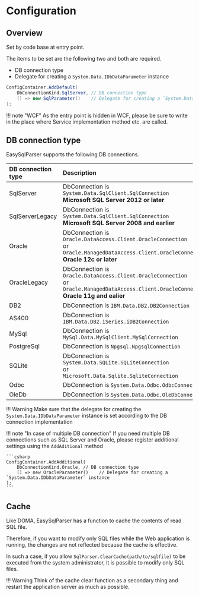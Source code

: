 # Configuration

## Overview

Set by code base at entry point.

The items to be set are the following two and both are required.

* DB connection type
* Delegate for creating a `System.Data.IDbDataParameter` instance

```csharp
ConfigContainer.AddDefault(
    DbConnectionKind.SqlServer, // DB connection type
    () => new SqlParameter()    // Delegate for creating a `System.Data.IDbDataParameter` instance
);
```

!!! note "WCF"
    As the entry point is hidden in WCF, please be sure to write in the place where Service implementation method etc. are called.

## DB connection type

EasySqlParser supports the following DB connections.

|DB connection type|Description|
|:---------------|:---|
|SqlServer|DbConnection is `System.Data.SqlClient.SqlConnection`<br/>**Microsoft SQL Server 2012 or later**
|SqlServerLegacy|DbConnection is `System.Data.SqlClient.SqlConnection`<br/> **Microsoft SQL Server 2008 and earlier**
|Oracle|DbConnection is `Oracle.DataAccess.Client.OracleConnection`<br/>or<br/>`Oracle.ManagedDataAccess.Client.OracleConnection`<br/> **Oracle 12c or later**
|OracleLegacy|DbConnection is `Oracle.DataAccess.Client.OracleConnection`<br/>or<br/>`Oracle.ManagedDataAccess.Client.OracleConnection`<br/> **Oracle 11g and ealier**
|DB2|DbConnection is `IBM.Data.DB2.DB2Connection`
|AS400|DbConnection is `IBM.Data.DB2.iSeries.iDB2Connection`
|MySql|DbConnection is `MySql.Data.MySqlClient.MySqlConnection`
|PostgreSql|DbConnection is `Npgsql.NpgsqlConnection`
|SQLite|DbConnection is `System.Data.SQLite.SQLiteConnection`<br/>or<br/>`Microsoft.Data.Sqlite.SqliteConnection`
|Odbc|DbConnection is `System.Data.Odbc.OdbcConnection`
|OleDb|DbConnection is `System.Data.Odbc.OleDbConnection`

!!! Warning
    Make sure that the delegate for creating the `System.Data.IDbDataParameter` instance is set according to the DB connection implementation

!!! note "In case of multiple DB connection"
    If you need multiple DB connections such as SQL Server and Oracle, please register additional settings using the `AddAditional` method

    ```csharp
    ConfigContainer.AddAdditional(
        DbConnectionKind.Oracle, // DB connection type
        () => new OracleParameter()    // Delegate for creating a `System.Data.IDbDataParameter` instance
    );
    ```

## Cache

Like DOMA, EasySqlParser has a function to cache the contents of read SQL file.

Therefore, if you want to modify only SQL files while the Web application is running, the changes are not reflected because the cache is effective.

In such a case, if you allow `SqlParser.ClearCache(path/to/sqlfile)` to be executed from the system administrator, it is possible to modify only SQL files.

!!! Warning
    Think of the cache clear function as a secondary thing and restart the application server as much as possible.